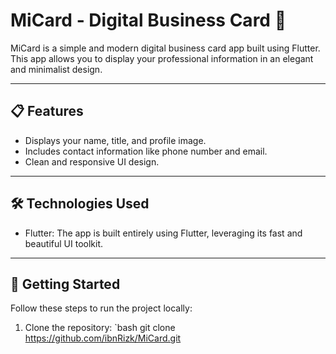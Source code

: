 # MiCard - Digital Business Card 📱

MiCard is a simple and modern digital business card app built using Flutter. This app allows you to display your professional information in an elegant and minimalist design.

---

## 📋 Features
- Displays your name, title, and profile image.
- Includes contact information like phone number and email.
- Clean and responsive UI design.

---

## 🛠️ Technologies Used
- Flutter: The app is built entirely using Flutter, leveraging its fast and beautiful UI toolkit.

---

## 🚀 Getting Started
Follow these steps to run the project locally:

1. Clone the repository:
   `bash
   git clone https://github.com/ibnRizk/MiCard.git
